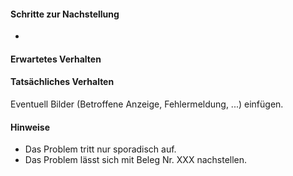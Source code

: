 #### Schritte zur Nachstellung
- 

#### Erwartetes Verhalten


#### Tatsächliches Verhalten

Eventuell Bilder (Betroffene Anzeige, Fehlermeldung, ...) einfügen.

#### Hinweise
- Das Problem tritt nur sporadisch auf.
- Das Problem lässt sich mit Beleg Nr. XXX nachstellen.

